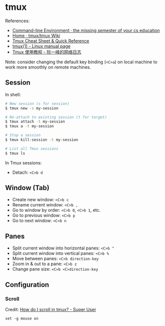 # tmux

References:

- [Command-line Environment · the missing semester of your cs education](https://missing.csail.mit.edu/2020/command-line/#terminal-multiplexers)
- [Home · tmux/tmux Wiki](https://github.com/tmux/tmux/wiki)
- [Tmux Cheat Sheet & Quick Reference](https://tmuxcheatsheet.com/)
- [tmux(1) - Linux manual page](https://man7.org/linux/man-pages/man1/tmux.1.html)
- [Tmux 使用教程 - 阮一峰的网络日志](https://www.ruanyifeng.com/blog/2019/10/tmux.html)

Note: consider changing the default key binding (`<C>a`) on local machine to work more smoothly on remote machines.

## Session

In shell:

```sh
# New session (s for session)
$ tmux new -s my-session

# Re-attach to existing session (t for target)
$ tmux attach -t my-session
$ tmux a -t my-session

# Stop a session
$ tmux kill-session -t my-session

# List all Tmux sessions
$ tmux ls
```

In Tmux sessions:

- Detach: `<C>b d`

## Window (Tab)

- Create new window: `<C>b c`
- Rename current window: `<C>b ,`
- Go to window by order: `<C>b 0`, `<C>b 1`, etc.
- Go to previous window: `<C>b p`
- Go to next window: `<C>b n`

## Panes

- Split current window into horizontal panes: `<C>b "`
- Split current window into vertical panes: `<C>b %`
- Move between panes: `<C>b direction-key`
- Zoom in & out to a pane: `<C>b z`
- Change pane size: `<C>b <C>direction-key`

## Configuration

### Scroll

Credit: [How do I scroll in tmux? - Super User](https://superuser.com/a/510310)

```vim
set -g mouse on
```
